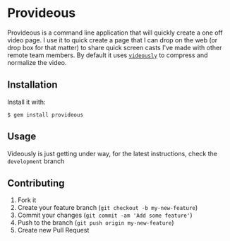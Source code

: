# Provideous

Provideous is a command line application that will quickly create a one off video page. I use it to quick create a page that I can drop on the web (or drop box for that matter) to share quick screen casts I've made with other remote team members. By default it uses [`videously`](https://github.com/knomedia/videously) to compress and normalize the video.

## Installation

Install it with:

    $ gem install provideous

## Usage

Videously is just getting under way, for the latest instructions, check the `development` branch

## Contributing

1. Fork it
2. Create your feature branch (`git checkout -b my-new-feature`)
3. Commit your changes (`git commit -am 'Add some feature'`)
4. Push to the branch (`git push origin my-new-feature`)
5. Create new Pull Request
